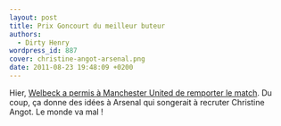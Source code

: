 ```yaml
---
layout: post
title: Prix Goncourt du meilleur buteur
authors:
  - Dirty Henry
wordpress_id: 887
cover: christine-angot-arsenal.png
date: 2011-08-23 19:48:09 +0200
---
```


Hier,
[Welbeck a permis à Manchester United de remporter le match](http://www.lequipe.fr/Football/breves2011/20110822_230846_de-beaux-petits-diables.html).
Du coup, ça donne des idées à Arsenal qui songerait à recruter Christine Angot.
Le monde va mal !
